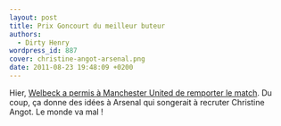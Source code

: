 ```yaml
---
layout: post
title: Prix Goncourt du meilleur buteur
authors:
  - Dirty Henry
wordpress_id: 887
cover: christine-angot-arsenal.png
date: 2011-08-23 19:48:09 +0200
---
```


Hier,
[Welbeck a permis à Manchester United de remporter le match](http://www.lequipe.fr/Football/breves2011/20110822_230846_de-beaux-petits-diables.html).
Du coup, ça donne des idées à Arsenal qui songerait à recruter Christine Angot.
Le monde va mal !
